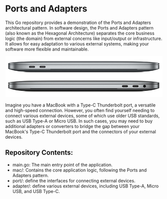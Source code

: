 # Ports and Adapters

This Go repository provides a demonstration of the Ports and Adapters architectural pattern. In software design, the Ports and Adapters pattern (also known as the Hexagonal Architecture) separates the core business logic (the domain) from external concerns like input/output or infrastructure. It allows for easy adaptation to various external systems, making your software more flexible and maintainable.

![Macbook Thunderbolt](files/macbook.png)

Imagine you have a MacBook with a Type-C Thunderbolt port, a versatile and high-speed connection. However, you often find yourself needing to connect various external devices, some of which use older USB standards, such as USB Type-A or Micro USB. In such cases, you may need to buy additional adapters or converters to bridge the gap between your MacBook's Type-C Thunderbolt port and the connectors of your external devices.

## Repository Contents:

- main.go: The main entry point of the application.
- mac/: Contains the core application logic, following the Ports and Adapters pattern.
- port/: define the interfaces for connecting external devices.
- adapter/: define various external devices, including USB Type-A, Micro USB, and USB Type-C.

